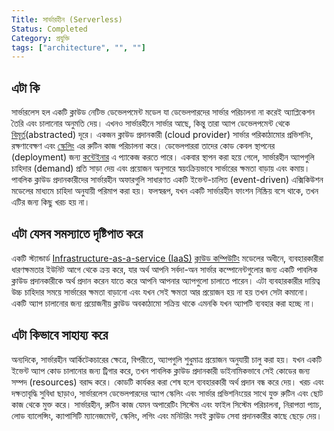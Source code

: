 ```yaml
---
Title: সার্ভারহীন (Serverless)
Status: Completed
Category: প্রযুক্তি
tags: ["architecture", "", ""]
---
```


## এটা কি

সার্ভারলেস হল একটি ক্লাউড নেটিভ ডেভেলপমেন্ট মডেল যা ডেভেলপারদের সার্ভার পরিচালনা না করেই অ্যাপ্লিকেশন তৈরি এবং চালানোর অনুমতি দেয়। এখনও সার্ভারহীনে সার্ভার আছে, কিন্তু তারা অ্যাপ ডেভেলপমেন্ট থেকে [বিমূর্ত](/abstraction/)(abstracted) দূরে। একজন ক্লাউড প্রদানকারী (cloud provider) সার্ভার পরিকাঠামোর প্রভিশনিং, রক্ষণাবেক্ষণ এবং [স্কেলিং](/scalability/) এর রুটিন কাজ পরিচালনা করে। ডেভেলপাররা তাদের কোড কেবল স্থাপনের (deployment) জন্য [কন্টেইনার](/container/) এ প্যাকেজ করতে পারে। একবার স্থাপন করা হয়ে গেলে, সার্ভারহীন অ্যাপগুলি চাহিদার (demand) প্রতি সাড়া দেয় এবং প্রয়োজন অনুসারে স্বয়ংক্রিয়ভাবে সার্ভারের ক্ষমতা বাড়ায় এবং কমায়। পাবলিক ক্লাউড প্রদানকারীদের সার্ভারহীন অফারগুলি সাধারণত একটি ইভেন্ট-চালিত (event-driven) এক্সিকিউশন মডেলের মাধ্যমে চাহিদা অনুযায়ী পরিমাপ করা হয়। ফলস্বরূপ, যখন একটি সার্ভারহীন ফাংশন নিষ্ক্রিয় বসে থাকে, তখন এটির জন্য কিছু খরচ হয় না।

## এটা যেসব সমস্যাতে দৃষ্টিপাত করে
একটি স্ট্যান্ডার্ড [Infrastructure-as-a-service (IaaS)](/infrastructure-as-a-service/) [ক্লাউড কম্পিউটিং](/cloud-computing/) মডেলের অধীনে,
ব্যবহারকারীরা ধারণক্ষমতার ইউনিট আগে থেকে ক্রয় করে, যার অর্থ আপনি সর্বদা-অন সার্ভার কম্পোনেন্টগুলোর জন্য একটি পাবলিক ক্লাউড প্রদানকারীকে অর্থ প্রদান করেন যাতে করে আপনি আপনার অ্যাপগুলো চালাতে পারেন। এটা ব্যবহারকারীর দায়িত্ব উচ্চ চাহিদার সময়ে সার্ভারের ক্ষমতা বাড়ানো এবং যখন সেই ক্ষমতা আর প্রয়োজন হয় না হয় তখন সেটা কমানো। একটি অ্যাপ চালানোর জন্য প্রয়োজনীয় ক্লাউড অবকাঠামো সক্রিয় থাকে এমনকি যখন অ্যাপটি ব্যবহার করা হচ্ছে না।

## এটা কিভাবে সাহায্য করে

অন্যদিকে, সার্ভারহীন আর্কিটেকচারের ক্ষেত্রে, বিপরীতে, অ্যাপগুলি শুধুমাত্র প্রয়োজন অনুযায়ী চালু করা হয়। যখন একটি ইভেন্ট অ্যাপ কোড চালানোর জন্য ট্রিগার করে, তখন পাবলিক ক্লাউড প্রদানকারী ডাইনামিকভাবে সেই কোডের জন্য সম্পদ (resources) বরাদ্দ করে। কোডটি কার্যকর করা শেষ হলে ব্যবহারকারী অর্থ প্রদান বন্ধ করে দেয়। খরচ এবং দক্ষতাবৃদ্ধি সুবিধা ছাড়াও, সার্ভারলেস ডেভেলপারদের অ্যাপ স্কেলিং এবং সার্ভার প্রভিশনিংয়ের সাথে যুক্ত রুটিন এবং ছোট কাজ থেকে মুক্ত করে। সার্ভারহীন, রুটিন কাজ যেমন অপারেটিং সিস্টেম এবং ফাইল সিস্টেম পরিচালনা, নিরাপত্তা প্যাচ, লোড ব্যালেন্সিং, ক্যাপাসিটি ম্যানেজমেন্ট, স্কেলিং, লগিং এবং মনিটরিং সবই ক্লাউড সেবা প্রদানকারীর কাছে ছেড়ে দেয়।
